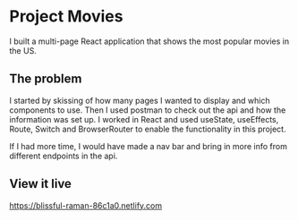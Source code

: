 # Project Movies

I built a multi-page React application that shows the most popular movies in the US. 

## The problem

I started by skissing of how many pages I wanted to display and which components to use. Then I used postman to check out the api and how the information was set up. I worked in React and used useState, useEffects, Route, Switch and BrowserRouter to enable the functionality in this project.

If I had more time, I would have made a nav bar and bring in more info from different endpoints in the api.

## View it live

https://blissful-raman-86c1a0.netlify.com
